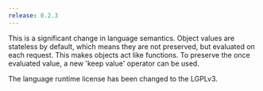 ```yaml
---
release: 0.2.3
---
```


This is a significant change in language semantics. Object values are stateless
by default, which means they are not preserved, but evaluated on each request.
This makes objects act like functions. To preserve the once evaluated value, a
new 'keep value' operator can be used.

The language runtime license has been changed to the LGPLv3.
